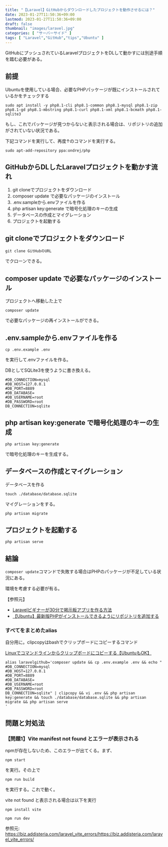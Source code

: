 ```yaml
---
title: "【Laravel】GitHubからダウンロードしたプロジェクトを動作させるには？"
date: 2023-01-27T11:50:36+09:00
lastmod: 2023-01-27T11:50:36+09:00
draft: false
thumbnail: "images/laravel.jpg"
categories: [ "サーバーサイド" ]
tags: [ "Laravel","GitHub","tips","Ubuntu" ]
---
```


GitHubにプッシュされているLaravelプロジェクトをDLして動かすには別途手順を踏む必要がある。


## 前提

Ubuntuを使用している場合、必要なPHPパッケージが既にインストールされているかをチェックする

```
sudo apt install -y php8.1-cli php8.1-common php8.1-mysql php8.1-zip php8.1-gd php8.1-mbstring php8.1-curl php8.1-xml php8.1-bcmath php8.1-sqlite3
```

もし、これでパッケージが見つからないと表示される場合は、リポジトリの追加がされていない状況である。

下記コマンドを実行して、再度↑のコマンドを実行する。

```
sudo apt-add-repository ppa:ondrej/php
```


## GitHubからDLしたLaravelプロジェクトを動かす流れ

1. git cloneでプロジェクトをダウンロード
1. composer update で必要なパッケージのインストール
1. .env.sampleから.envファイルを作る
1. php artisan key:generate で暗号化処理のキーの生成
1. データベースの作成とマイグレーション
1. プロジェクトを起動する


## git cloneでプロジェクトをダウンロード

    git clone GitHubのURL

でクローンできる。


## composer update で必要なパッケージのインストール

プロジェクトへ移動した上で

    composer update 

で必要なパッケージの再インストールができる。

## .env.sampleから.envファイルを作る

    cp .env.example .env

を実行して.envファイルを作る。

DBとしてSQLite3を使うように書き換える。

```
#DB_CONNECTION=mysql
#DB_HOST=127.0.0.1
#DB_PORT=8889
#DB_DATABASE=
#DB_USERNAME=root
#DB_PASSWORD=root
DB_CONNECTION=sqlite
```

## php artisan key:generate で暗号化処理のキーの生成

```
php artisan key:generate
```

で暗号化処理のキーを生成する。


## データベースの作成とマイグレーション

データベースを作る

```
touch ./database/database.sqlite
```

マイグレーションをする。

```
php artisan migrate 
```


## プロジェクトを起動する

```
php artisan serve 
```



## 結論

`composer update`コマンドで失敗する場合はPHPのパッケージが不足している状況にある。

環境を考慮する必要が有る。


【参照元】

- [Laravelビギナーが30分で掲示板アプリを作る方法](/post/startup-laravel/)
- [【Ubuntu】最新版PHPがインストールできるようにリポジトリを追加する](/post/ubuntu-add-php-repository/)




### すべてをまとめたalias

自分用に。clipcopyはbashでクリップボードにコピーするコマンド

[Linuxでコマンドラインからクリップボードにコピーする【UbuntuもOK】](/post/linux-commandline-clipboard/)



```
alias laravelgithub='composer update && cp .env.example .env && echo "
#DB_CONNECTION=mysql
#DB_HOST=127.0.0.1
#DB_PORT=8889
#DB_DATABASE=
#DB_USERNAME=root
#DB_PASSWORD=root
DB_CONNECTION=sqlite" | clipcopy && vi .env && php artisan key:generate && touch ./database/database.sqlite && php artisan migrate && php artisan serve
'
```


## 問題と対処法

### 【問題1】Vite manifest not found とエラーが表示される

npmが存在しないため、このエラーが出てくる。まず、

```
npm start
```

を実行。その上で

```
npm run build
```
を実行する。これで動く。

vite not found と表示される場合は以下を実行

```
npm install vite

npm run dev 
```



参照元: https://biz.addisteria.com/laravel_vite_errors/https://biz.addisteria.com/laravel_vite_errors/



